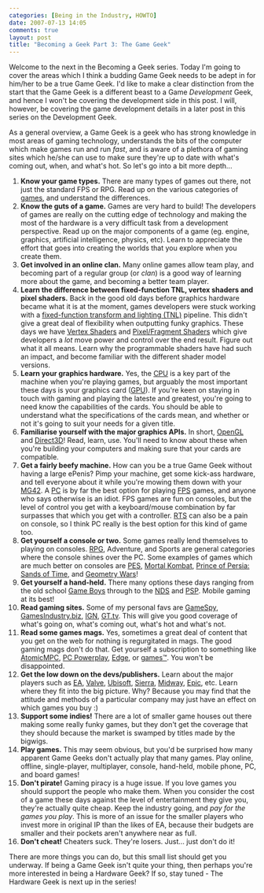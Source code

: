 ```yaml
---
categories: [Being in the Industry, HOWTO]
date: 2007-07-13 14:05
comments: true
layout: post
title: "Becoming a Geek Part 3: The Game Geek"
---
```

Welcome to the next in the Becoming a Geek series. Today I'm going to cover the areas which I think a budding Game Geek needs to be adept in for him/her to be a true Game Geek. I'd like to make a clear distinction from the start that the Game Geek is a different beast to a Game <em>Development</em> Geek, and hence I won't be covering the development side in this post. I will, however, be covering the game development details in a later post in this series on the Development Geek.

<!--more-->

As a general overview, a Game Geek is a geek who has strong knowledge in most areas of gaming technology, understands the bits of the computer which make games run and run <em>fast</em>, and is aware of a plethora of gaming sites which he/she can use to make sure they're up to date with what's coming out, when, and what's hot. So let's go into a bit more depth...<ol>
<li><strong>Know your game types.</strong> There are many types of games out there, not just the standard FPS or RPG. Read up on the various categories of <a href="http://en.wikipedia.org/wiki/Video_game" title="Video Games">games</a>, and understand the differences.</li>
<li><strong>Know the guts of a game.</strong> Games are very hard to build! The developers of games are really on the cutting edge of technology and making the most of the hardware is a very difficult task from a development perspective. Read up on the major components of a game (eg. engine, graphics, artificial intelligence, physics, etc). Learn to appreciate the effort that goes into creating the worlds that you explore when you create them.</li>
<li><strong>Get involved in an online clan.</strong> Many online games allow team play, and becoming part of a regular group (or <em>clan</em>) is a good way of learning more about the game, and becoming a better team player.</li>
<li><strong>Learn the difference between fixed-function TNL, vertex shaders and pixel shaders.</strong> Back in the good old days before graphics hardware became what it is at the moment, games developers were stuck working with a <a href="http://en.wikipedia.org/wiki/Transform_and_lighting" title="Transform and Lighting">fixed-function transform and lighting (TNL)</a> pipeline. This didn't give a great deal of flexibility when outputting funky graphics. These days we have <a href="http://en.wikipedia.org/wiki/Vertex_shader" title="Vertex Shader">Vertex Shaders</a> and <a href="http://en.wikipedia.org/wiki/Pixel_shader" title="Pixel Shader">Pixel/Fragment Shaders</a> which give developers a <em>lot</em> move power and control over the end result. Figure out what it all means. Learn why the programmable shaders have had such an impact, and become familiar with the different shader model versions.</li>
<li><strong>Learn your graphics hardware.</strong> Yes, the <a href="http://en.wikipedia.org/wiki/Central_processing_unit" title="Central Processing Uni">CPU</a> is a key part of the machine when you're playing games, but arguably the most important these days is your graphics card (<a href="http://en.wikipedia.org/wiki/Graphics_processing_unit" title="Graphics Processing Unit">GPU</a>). If you're keen on staying in touch with gaming and playing the lateste and greatest, you're going to need know the capabilities of the cards. You should be able to understand what the specifications of the cards mean, and whether or not it's going to suit your needs for a given title.</li>
<li><strong>Familiarise yourself with the major graphics APIs.</strong> In short, <a href="http://en.wikipedia.org/wiki/OpenGL" title="OpenGL">OpenGL</a> and <a href="http://en.wikipedia.org/wiki/DirectX#Direct3D" title="DirectX">Direct3D</a>! Read, learn, use. You'll need to know about these when you're building your computers and making sure that your cards are compatible.</li>
<li><strong>Get a fairly beefy machine.</strong> How can you be a true Game Geek without having a large ePenis? Pimp your machine, get some kick-ass hardware, and tell everyone about it while you're mowing them down with your <a href="http://en.wikipedia.org/wiki/MG42" title="MG42">MG42</a>. A <a href="http://en.wikipedia.org/wiki/Personal_computer" title="Personal Computer">PC</a> is by far the best option for playing <a href="http://en.wikipedia.org/wiki/First-person_shooter" title="First-Person Shooter">FPS</a> games, and anyone who says otherwise is an idiot. FPS games are fun on consoles, but the level of control you get with a keyboard/mouse combination by far surpasses that which you get with a controller. <a href="http://en.wikipedia.org/wiki/Real-time_strategy" title="Real-Time Strategy">RTS</a> can also be a pain on console, so I think PC really is the best option for this kind of game too.</li>
<li><strong>Get yourself a console or two.</strong> Some games really lend themselves to playing on consoles. <a href="http://en.wikipedia.org/wiki/Role-playing_game" title="Role-Playing Game">RPG</a>, Adventure, and Sports are general categories where the console shines over the PC. Some examples of games which are much better on consoles are <a href="http://en.wikipedia.org/wiki/Pro_Evolution_Soccer" title="Pro Evolution Soccer">PES</a>, <a href="http://en.wikipedia.org/wiki/Mortal_Kombat" title="Mortal Kombat">Mortal Kombat</a>, <a href="http://en.wikipedia.org/wiki/Prince_of_Persia:_The_Sands_of_Time" title="Prince of Persia: Sands of Time">Prince of Persia: Sands of Time</a>, and <a href="http://en.wikipedia.org/wiki/Geometry_Wars" title="Geometry Wards">Geometry Wars</a>!</li>
<li><strong>Get yourself a hand-held.</strong> There many options these days ranging from the old school <a href="http://en.wikipedia.org/wiki/Game_Boy" title="Game Boy">Game Boys</a> through to the <a href="http://en.wikipedia.org/wiki/Nintendo_DS" title="Nintendo DS">NDS</a> and <a href="http://en.wikipedia.org/wiki/PlayStation_Portable" title="PlayStation Portable">PSP</a>. Mobile gaming at its best!</li>
<li><strong>Read gaming sites.</strong> Some of my personal favs are <a href="http://www.gamespy.com/" title="GameSpy">GameSpy</a>, <a href="http://www.gamesindustry.biz/" title="GamesIndustry.biz">GamesIndustry.biz</a>, <a href="http://www.ign.com/" title="IGN">IGN</a>, <a href="http://www.gt.tv/" title="GT.tv">GT.tv</a>. This will give you good coverage of what's going on, what's coming out, what's hot and what's not.</li>
<li><strong>Read some games mags.</strong> Yes, sometimes a great deal of content that you get on the web for nothing is regurgitated in mags. The good gaming mags don't do that. Get yourself a subscription to something like <a href="http://en.wikipedia.org/wiki/Atomic_(magazine)" title="AtomicMPC">AtomicMPC</a>, <a href="http://en.wikipedia.org/wiki/PC_Powerplay" title="PC Powerplay">PC Powerplay</a>, <a href="http://en.wikipedia.org/wiki/Edge_(magazine)" title="Edge">Edge</a>, or <a href="http://en.wikipedia.org/wiki/GamesTM" title="games&trade;">games&trade;</a>. You won't be disappointed.</li>
<li><strong>Get the low down on the devs/publishers.</strong> Learn about the major players such as <a href="http://www.ea.com/" title="Electronic Arts">EA</a>, <a href="http://www.valvesoftware.com/" title="Valve Software">Valve</a>, <a href="http://www.ubi.com/" title="Ubisoft">Ubisoft</a>, <a href="http://www.sierra.com/" title="Sierra Entertainment">Sierra</a>, <a href="http://www.midway.com/" title="Midway">Midway</a>, <a href="http://www.epicgames.com/" title="Epic Games">Epic</a>, etc. Learn where they fit into the big picture. Why? Because you may find that the attitude and methods of a particular company may just have an effect on which games you buy :)</li>
<li><strong>Support some indies!</strong> There are a lot of smaller game houses out there making some really funky games, but they don't get the coverage that they should because the market is swamped by titles made by the bigwigs.</li>
<li><strong>Play games.</strong> This may seem obvious, but you'd be surprised how many apparent Game Geeks don't actually play that many games. Play online, offline, single-player, multiplayer, console, hand-held, mobile phone, PC, and board games!</li>
<li><strong>Don't pirate!</strong> Gaming piracy is a huge issue. If you love games you should support the people who make them. When you consider the cost of a game these days against the level of entertainment they give you, they're actually quite cheap. Keep the industry going, and <em>pay for the games you play</em>. This is more of an issue for the smaller players who invest more in original IP than the likes of EA, because their budgets are smaller and their pockets aren't anywhere near as full.</li>
<li><strong>Don't cheat!</strong> Cheaters suck. They're losers. Just... just don't do it!</li>
</ol>
There are more things you can do, but this small list should get you underway. If being a Game Geek isn't quite your thing, then perhaps you're more interested in being a Hardware Geek? If so, stay tuned - The Hardware Geek is next up in the series!

